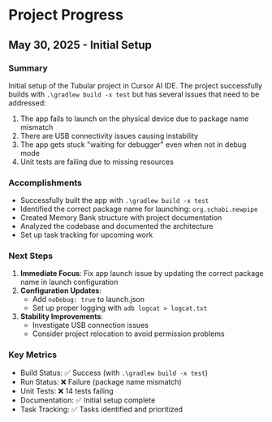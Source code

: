 # Project Progress

## May 30, 2025 - Initial Setup

### Summary
Initial setup of the Tubular project in Cursor AI IDE. The project successfully builds with `.\gradlew build -x test` but has several issues that need to be addressed:

1. The app fails to launch on the physical device due to package name mismatch
2. There are USB connectivity issues causing instability
3. The app gets stuck "waiting for debugger" even when not in debug mode
4. Unit tests are failing due to missing resources

### Accomplishments
- Successfully built the app with `.\gradlew build -x test`
- Identified the correct package name for launching: `org.schabi.newpipe`
- Created Memory Bank structure with project documentation
- Analyzed the codebase and documented the architecture
- Set up task tracking for upcoming work

### Next Steps
1. **Immediate Focus**: Fix app launch issue by updating the correct package name in launch configuration
2. **Configuration Updates**:
   - Add `noDebug: true` to launch.json
   - Set up proper logging with `adb logcat > logcat.txt`
3. **Stability Improvements**:
   - Investigate USB connection issues
   - Consider project relocation to avoid permission problems

### Key Metrics
- Build Status: ✅ Success (with `.\gradlew build -x test`)
- Run Status: ❌ Failure (package name mismatch)
- Unit Tests: ❌ 14 tests failing
- Documentation: ✅ Initial setup complete
- Task Tracking: ✅ Tasks identified and prioritized 